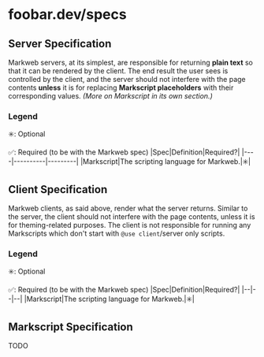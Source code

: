 # foobar.dev/specs

## Server Specification
Markweb servers, at its simplest, are responsible for returning **plain text** so that it can be rendered by the client. The end result the user sees is controlled by the client, and the server should not interfere with the page contents __unless__ it is for replacing **Markscript placeholders** with their corresponding values. *(More on Markscript in its own section.)*

### Legend
✳️: Optional

✅: Required (to be with the Markweb spec)
|Spec|Definition|Required?|
|----|----------|---------|
|Markscript|The scripting language for Markweb.|✳️|

## Client Specification
Markweb clients, as said above, render what the server returns. Similar to the server, the client should not interfere with the page contents, unless it is for theming-related purposes. The client is not responsible for running any Markscripts which don't start with `@use client`/server only scripts.

### Legend
✳️: Optional

✅: Required (to be with the Markweb spec)
|Spec|Definition|Required?|
|--|--|--|
|Markscript|The scripting language for Markweb.|✳️|

## Markscript Specification
TODO
